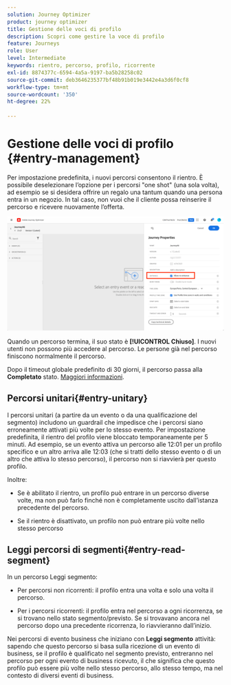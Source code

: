 ```yaml
---
solution: Journey Optimizer
product: journey optimizer
title: Gestione delle voci di profilo
description: Scopri come gestire la voce di profilo
feature: Journeys
role: User
level: Intermediate
keywords: rientro, percorso, profilo, ricorrente
exl-id: 8874377c-6594-4a5a-9197-ba5b28258c02
source-git-commit: deb3646235377bf48b91b019e3442e4a3d6f0cf8
workflow-type: tm+mt
source-wordcount: '350'
ht-degree: 22%

---
```


# Gestione delle voci di profilo {#entry-management}

Per impostazione predefinita, i nuovi percorsi consentono il rientro. È possibile deselezionare l’opzione per i percorsi &quot;one shot&quot; (una sola volta), ad esempio se si desidera offrire un regalo una tantum quando una persona entra in un negozio. In tal caso, non vuoi che il cliente possa reinserire il percorso e ricevere nuovamente l’offerta.

![](assets/journey-re-entrance.png)

Quando un percorso termina, il suo stato è **[!UICONTROL Chiuso]**. I nuovi utenti non possono più accedere al percorso. Le persone già nel percorso finiscono normalmente il percorso.

Dopo il timeout globale predefinito di 30 giorni, il percorso passa alla **Completato** stato.  [Maggiori informazioni](journey-gs.md#global_timeout).


## Percorsi unitari{#entry-unitary}

I percorsi unitari (a partire da un evento o da una qualificazione del segmento) includono un guardrail che impedisce che i percorsi siano erroneamente attivati più volte per lo stesso evento. Per impostazione predefinita, il rientro del profilo viene bloccato temporaneamente per 5 minuti. Ad esempio, se un evento attiva un percorso alle 12:01 per un profilo specifico e un altro arriva alle 12:03 (che si tratti dello stesso evento o di un altro che attiva lo stesso percorso), il percorso non si riavvierà per questo profilo.

Inoltre:

* Se è abilitato il rientro, un profilo può entrare in un percorso diverse volte, ma non può farlo finché non è completamente uscito dall’istanza precedente del percorso.

* Se il rientro è disattivato, un profilo non può entrare più volte nello stesso percorso

## Leggi percorsi di segmenti{#entry-read-segment}

In un percorso Leggi segmento:

* Per percorsi non ricorrenti: il profilo entra una volta e solo una volta il percorso.

* Per i percorsi ricorrenti: il profilo entra nel percorso a ogni ricorrenza, se si trovano nello stato segmento/previsto. Se si trovavano ancora nel percorso dopo una precedente ricorrenza, lo riavvieranno dall’inizio.

Nei percorsi di evento business che iniziano con **Leggi segmento** attività: sapendo che questo percorso si basa sulla ricezione di un evento di business, se il profilo è qualificato nel segmento previsto, entreranno nel percorso per ogni evento di business ricevuto, il che significa che questo profilo può essere più volte nello stesso percorso, allo stesso tempo, ma nel contesto di diversi eventi di business.